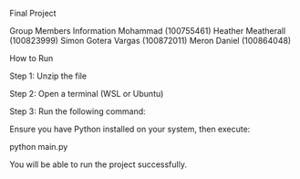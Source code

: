 Final Project

Group Members Information
Mohammad (100755461)
Heather Meatherall (100823999)
Simon Gotera Vargas (100872011)
Meron Daniel (100864048)

How to Run

Step 1: Unzip the file

Step 2: Open a terminal (WSL or Ubuntu)

Step 3: Run the following command:

Ensure you have Python installed on your system, then execute:

python main.py

You will be able to run the project successfully.
